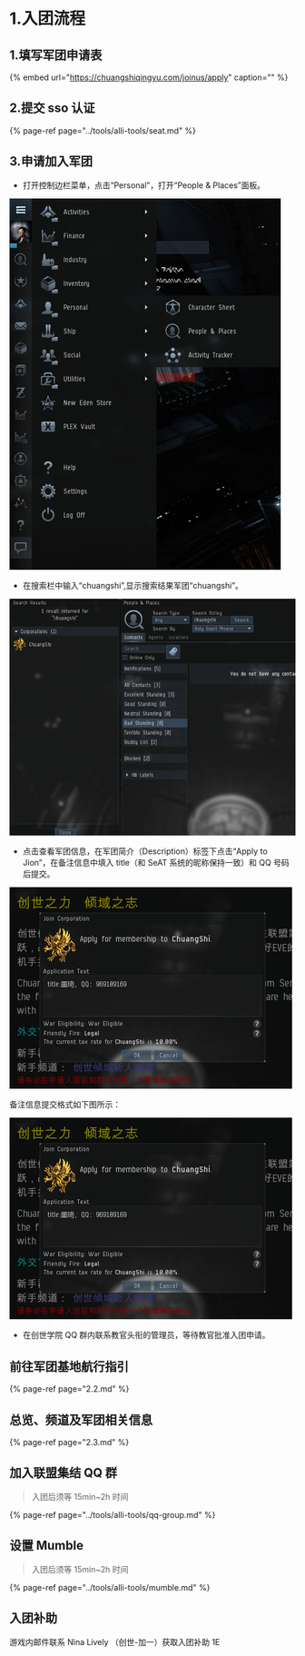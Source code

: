 # 1.入团流程

## 1.填写军团申请表

{% embed url="https://chuangshiqingyu.com/joinus/apply" caption="" %}

## 2.提交 sso 认证

{% page-ref page="../tools/alli-tools/seat.md" %}

## 3.申请加入军团

- 打开控制边栏菜单，点击“Personal”，打开“People & Places”面板。

![](../.gitbook/assets/1583815953760-69789ea98a0ae809.png)

- 在搜索栏中输入“chuangshi”,显示搜索结果军团“chuangshi”。

![](../.gitbook/assets/1583815953761-ad2c266ad6c6c173.png)

- 点击查看军团信息，在军团简介（Description）标签下点击“Apply to Jion”，在备注信息中填入 title（和 SeAT 系统的昵称保持一致）和 QQ 号码后提交。

![](../.gitbook/assets/1583815953761-b964cdafc1a60513.png)

备注信息提交格式如下图所示：

![](../.gitbook/assets/image%20%282%29.png)

- 在创世学院 QQ 群内联系教官头衔的管理员，等待教官批准入团申请。

## 前往军团基地航行指引

{% page-ref page="2.2.md" %}

## 总览、频道及军团相关信息

{% page-ref page="2.3.md" %}

## 加入联盟集结 QQ 群

> 入团后须等 15min~2h 时间

{% page-ref page="../tools/alli-tools/qq-group.md" %}

## 设置 Mumble

> 入团后须等 15min~2h 时间

{% page-ref page="../tools/alli-tools/mumble.md" %}

## 入团补助

游戏内邮件联系 Nina Lively （创世-加一）获取入团补助 1E
